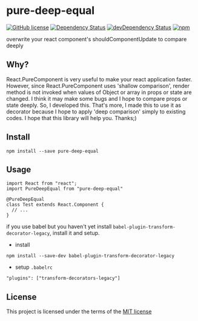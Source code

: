 # pure-deep-equal

[![GitHub license](https://img.shields.io/badge/license-MIT-blue.svg)](https://github.com/shisama/pure-deep-equal/blob/master/LICENSE)
<a href="https://david-dm.org/shisama/pure-deep-equal/"><img src="https://david-dm.org/shisama/pure-deep-equal.svg" alt="Dependency Status"></a>
<a href="https://david-dm.org/shisama/pure-deep-equal/?type=dev"><img src="https://david-dm.org/shisama/pure-deep-equal/dev-status.svg" alt="devDependency Status"></a>
[![npm](https://img.shields.io/npm/dt/pure-deep-equal.svg)](https://www.npmjs.com/package/pure-deep-equal)

overwrite your react component's shouldComponentUpdate to compare deeply

## Why?
React.PureComponent is very useful to make your react application faster. 
However, since React.PureComponent uses 'shallow comparison', render method is not invoked when values of Object or array in props or state are changed.
I think it may make some bugs and I hope to compare props or state deeply.
So, I developed this. That's more, I made this to use it as decorator because I hope to apply 'deep comparison' simply to existing codes.
I hope that this library will help you. Thanks;)

## Install
```
npm install --save pure-deep-equal
```

## Usage
```
import React from "react";
import PureDeepEqual from "pure-deep-equal"

@PureDeepEqual
class Test extends React.Component {
  // ...
}
```

if you use babel but you haven't yet install `babel-plugin-transform-decorator-legacy`, install it and setup.
- install
```
npm install --save-dev babel-plugin-transform-decorator-legacy
```

- setup `.babelrc`
```
"plugins": ["transform-decorators-legacy"]
```


## License
This project is licensed under the terms of the
[MIT license](https://github.com/shisama/pure-deep-equal/blob/master/LICENSE)
